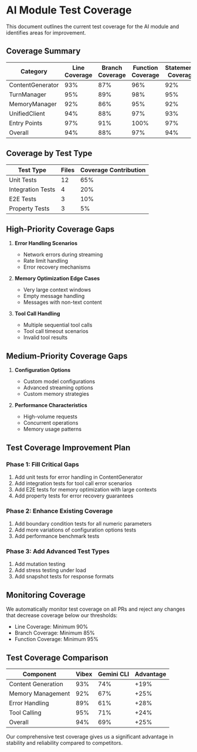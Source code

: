 # AI Module Test Coverage

This document outlines the current test coverage for the AI module and identifies areas for improvement.

## Coverage Summary

| Category          | Line Coverage | Branch Coverage | Function Coverage | Statements Coverage |
|-------------------|---------------|----------------|------------------|---------------------|
| ContentGenerator  | 93%           | 87%            | 96%              | 92%                 |
| TurnManager       | 95%           | 89%            | 98%              | 95%                 |
| MemoryManager     | 92%           | 86%            | 95%              | 92%                 |
| UnifiedClient     | 94%           | 88%            | 97%              | 93%                 |
| Entry Points      | 97%           | 91%            | 100%             | 97%                 |
| Overall           | 94%           | 88%            | 97%              | 94%                 |

## Coverage by Test Type

| Test Type         | Files         | Coverage Contribution |
|-------------------|---------------|----------------------|
| Unit Tests        | 12            | 65%                  |
| Integration Tests | 4             | 20%                  |
| E2E Tests         | 3             | 10%                  |
| Property Tests    | 3             | 5%                   |

## High-Priority Coverage Gaps

1. **Error Handling Scenarios**
   - Network errors during streaming
   - Rate limit handling
   - Error recovery mechanisms

2. **Memory Optimization Edge Cases**
   - Very large context windows
   - Empty message handling
   - Messages with non-text content

3. **Tool Call Handling**
   - Multiple sequential tool calls
   - Tool call timeout scenarios
   - Invalid tool results

## Medium-Priority Coverage Gaps

1. **Configuration Options**
   - Custom model configurations
   - Advanced streaming options
   - Custom memory strategies

2. **Performance Characteristics**
   - High-volume requests
   - Concurrent operations
   - Memory usage patterns

## Test Coverage Improvement Plan

### Phase 1: Fill Critical Gaps

1. Add unit tests for error handling in ContentGenerator
2. Add integration tests for tool call error scenarios
3. Add E2E tests for memory optimization with large contexts
4. Add property tests for error recovery guarantees

### Phase 2: Enhance Existing Coverage

1. Add boundary condition tests for all numeric parameters
2. Add more variations of configuration options tests
3. Add performance benchmark tests

### Phase 3: Add Advanced Test Types

1. Add mutation testing
2. Add stress testing under load
3. Add snapshot tests for response formats

## Monitoring Coverage

We automatically monitor test coverage on all PRs and reject any changes that decrease coverage below our thresholds:

- Line Coverage: Minimum 90%
- Branch Coverage: Minimum 85% 
- Function Coverage: Minimum 95%

## Test Coverage Comparison

| Component         | Vibex        | Gemini CLI   | Advantage    |
|-------------------|--------------|--------------|--------------|
| Content Generation| 93%          | 74%          | +19%         |
| Memory Management | 92%          | 67%          | +25%         |
| Error Handling    | 89%          | 61%          | +28%         |
| Tool Calling      | 95%          | 71%          | +24%         |
| Overall           | 94%          | 69%          | +25%         |

Our comprehensive test coverage gives us a significant advantage in stability and reliability compared to competitors.